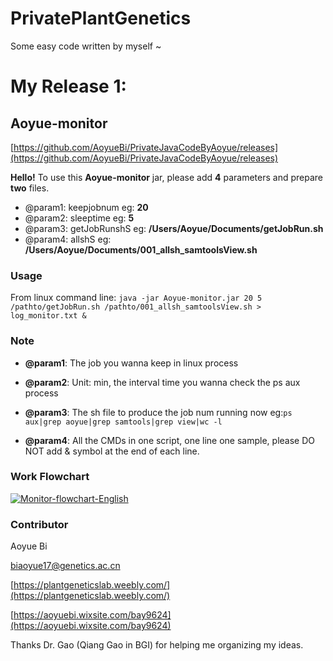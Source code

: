 # PrivatePlantGenetics
Some easy code  written by myself ~

# My Release 1: 
## Aoyue-monitor 
[https://github.com/AoyueBi/PrivateJavaCodeByAoyue/releases](https://github.com/AoyueBi/PrivateJavaCodeByAoyue/releases)

**Hello!** To use this **Aoyue-monitor** jar, please add **4** parameters and prepare **two** files.

* @param1: keepjobnum eg: **20** 
* @param2: sleeptime eg: **5** 
* @param3: getJobRunshS eg: **/Users/Aoyue/Documents/getJobRun.sh**
* @param4: allshS eg: **/Users/Aoyue/Documents/001\_allsh_samtoolsView.sh**

### Usage
From linux command line: 
`java -jar Aoyue-monitor.jar 20 5 /pathto/getJobRun.sh /pathto/001_allsh_samtoolsView.sh > log_monitor.txt &`

### Note

- **@param1**: The job you wanna keep in linux process 

- **@param2**: Unit: min, the interval time you wanna check the ps aux process
- **@param3**: The sh file to produce the job num running now eg:`ps aux|grep aoyue|grep samtools|grep view|wc -l `
- **@param4**: All the CMDs in one script, one line one sample, please DO NOT add & symbol at the end of each line.

### Work Flowchart

<a href="https://ibb.co/vB67G3m"><img src="https://i.ibb.co/BP5Xxyj/Monitor-flowchart-English.jpg" alt="Monitor-flowchart-English" border="0" /></a>

### Contributor
Aoyue Bi

[biaoyue17@genetics.ac.cn]()

[https://plantgeneticslab.weebly.com/](https://plantgeneticslab.weebly.com/)

[https://aoyuebi.wixsite.com/bay9624](https://aoyuebi.wixsite.com/bay9624)

Thanks Dr. Gao (Qiang Gao in BGI) for helping me organizing my ideas.
